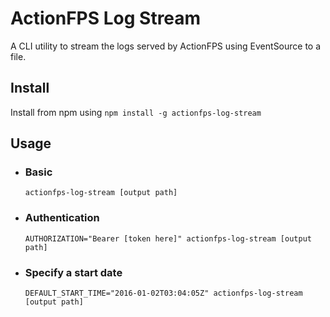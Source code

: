 # ActionFPS Log Stream
A CLI utility to stream the logs served by ActionFPS using EventSource to a file.

## Install
Install from npm using
    `npm install -g actionfps-log-stream`
## Usage

* ### Basic
  ```
  actionfps-log-stream [output path]
  ```
* ### Authentication
  ```
  AUTHORIZATION="Bearer [token here]" actionfps-log-stream [output path]
  ```

* ### Specify a start date
  ```
  DEFAULT_START_TIME="2016-01-02T03:04:05Z" actionfps-log-stream [output path]
  ```
